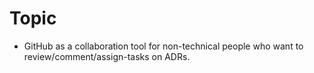 # Topic

- GitHub as a collaboration tool for non-technical people who want to review/comment/assign-tasks on ADRs.